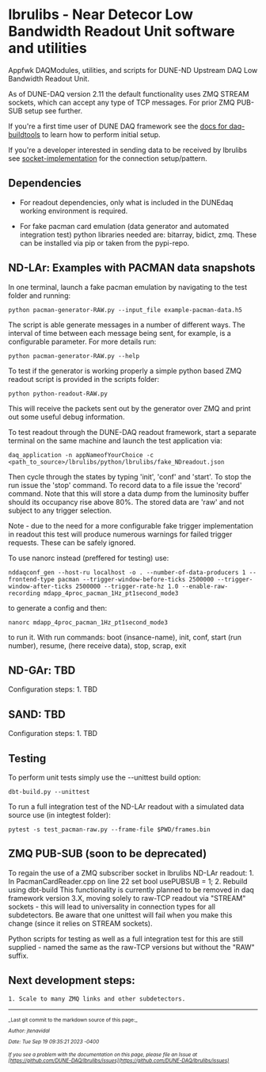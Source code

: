 # lbrulibs - Near Detecor Low Bandwidth Readout Unit software and utilities 
Appfwk DAQModules, utilities, and scripts for DUNE-ND Upstream DAQ Low Bandwidth Readout Unit.

As of DUNE-DAQ version 2.11 the default functionality uses ZMQ STREAM sockets, which can accept any type of TCP messages. For prior ZMQ PUB-SUB setup see further.

If you're a first time user of DUNE DAQ framework see the [docs for daq-buildtools](https://dune-daq-sw.readthedocs.io/en/latest/packages/daq-buildtools/) to learn how to perform initial setup.

If you're a developer interested in sending data to be received by lbrulibs see [socket-implementation](socket-implementation.md) for the connection setup/pattern.

## Dependencies

- For readout dependencies, only what is included in the DUNEdaq working environment is required.

- For fake pacman card emulation (data generator and automated integration test) python libraries needed are: bitarray, bidict, zmq. These can be installed via pip or taken from the pypi-repo.

## ND-LAr: Examples with PACMAN data snapshots
In one terminal, launch a fake pacman emulation by navigating to the test folder and running:

    python pacman-generator-RAW.py --input_file example-pacman-data.h5

The script is able generate messages in a number of different ways. The interval of time between each message being sent, for example,
is a configurable parameter. For more details run:

    python pacman-generator-RAW.py --help

To test if the generator is working properly a simple python based ZMQ readout script is provided in the scripts folder:

    python python-readout-RAW.py

This will receive the packets sent out by the generator over ZMQ and print out some useful debug information.

To test readout through the DUNE-DAQ readout framework, start a separate terminal on the same machine and launch the test application via:

    daq_application -n appNameofYourChoice -c <path_to_source>/lbrulibs/python/lbrulibs/fake_NDreadout.json
    
Then cycle through the states by typing 'init', 'conf' and 'start'. To stop the run issue the 'stop' command. To record data to a file
issue the 'record' command. Note that this will store a data dump from the luminosity buffer should its occupancy rise above 80%. The stored
data are 'raw' and not subject to any trigger selection.

Note - due to the need for a more configurable fake trigger implementation in readout this test will produce numerous warnings for failed trigger
requests. These can be safely ignored.

To use nanorc instead (preffered for testing) use:

    nddaqconf_gen --host-ru localhost -o . --number-of-data-producers 1 --frontend-type pacman --trigger-window-before-ticks 2500000 --trigger-window-after-ticks 2500000 --trigger-rate-hz 1.0 --enable-raw-recording mdapp_4proc_pacman_1Hz_pt1second_mode3

to generate a config and then:

    nanorc mdapp_4proc_pacman_1Hz_pt1second_mode3

to run it. With run commands: boot (insance-name), init, conf, start (run number), resume, (here receive data), stop, scrap, exit

## ND-GAr: TBD
Configuration steps:
    1. TBD

## SAND: TBD
Configuration steps:
    1. TBD

## Testing
To perform unit tests simply use the --unittest build option:

    dbt-build.py --unittest

To run a full integration test of the ND-LAr readout with a simulated data source use (in integtest folder):

    pytest -s test_pacman-raw.py --frame-file $PWD/frames.bin

## ZMQ PUB-SUB (soon to be deprecated)
To regain the use of a ZMQ subscriber socket in lbrulibs ND-LAr readout:
    1. In PacmanCardReader.cpp on line 22 set bool usePUBSUB = 1;
    2. Rebuild using dbt-build
This functionality is currently planned to be removed in daq framework version 3.X, moving solely to raw-TCP readout via "STREAM" sockets - this will lead to universality in connection types for all subdetectors. Be aware that one unittest will fail when you make this change (since it relies on STREAM sockets). 

Python scripts for testing as well as a full integration test for this are still supplied - named the same as the raw-TCP versions but without the "RAW" suffix.

## Next development steps:
    1. Scale to many ZMQ links and other subdetectors.


-----

<font size="1">
_Last git commit to the markdown source of this page:_


_Author: jtenavidal_

_Date: Tue Sep 19 09:35:21 2023 -0400_

_If you see a problem with the documentation on this page, please file an Issue at [https://github.com/DUNE-DAQ/lbrulibs/issues](https://github.com/DUNE-DAQ/lbrulibs/issues)_
</font>
